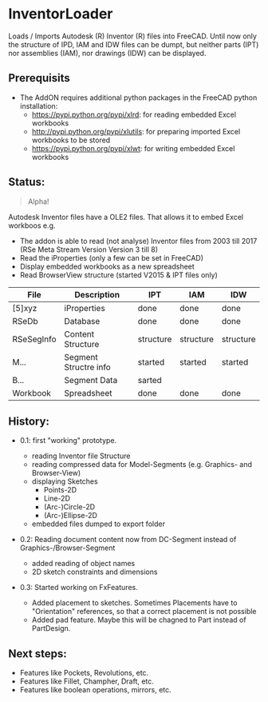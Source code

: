 # InventorLoader
Loads / Imports Autodesk (R) Inventor (R) files into FreeCAD. Until now only the structure of IPD, IAM and IDW files can be dumpt, but neither parts (IPT) nor assemblies (IAM), nor drawings (IDW) can be displayed.

## Prerequisits
- The AddON requires additional python packages in the FreeCAD python installation:
  - https://pypi.python.org/pypi/xlrd: for reading embedded Excel workbooks
  - http://pypi.python.org/pypi/xlutils: for preparing imported Excel workbooks to be stored
  - https://pypi.python.org/pypi/xlwt: for writing embedded Excel workbooks

## Status:
> Alpha!

Autodesk Inventor files have a OLE2 files.
That allows it to embed Excel workboos e.g.

- The addon is able to read (not analyse) Inventor files from 2003 till 2017 (RSe Meta Stream Version Version 3 till 8)
- Read the iProperties (only a few can be set in FreeCAD)
- Display embedded workbooks as a new spreadsheet
- Read BrowserView structure (started V2015 & IPT files only)

| File | Description | IPT | IAM | IDW |
| --- | --- | --- | --- | --- |
| [5]xyz | iProperties | done | done | done |
| RSeDb | Database | done | done | done |
| RSeSegInfo | Content Structure | structure | structure | structure |
| M... | Segment Structre info | started | started | started | started |
| B... | Segment Data | sarted |  |  |
| Workbook | Spreadsheet | done | done | done |

## History:
- 0.1: first "working" prototype.
	- reading Inventor file Structure
	- reading compressed data for Model-Segments (e.g. Graphics- and Browser-View)
	- displaying Sketches
		- Points-2D
		- Line-2D
		- (Arc-)Circle-2D
		- (Arc-)Ellipse-2D
	- embedded files dumped to export folder

- 0.2: Reading document content now from DC-Segment instead of Graphics-/Browser-Segment
	- added reading of object names
	- 2D sketch constraints and dimensions

- 0.3: Started working on FxFeatures.
	- Added placement to sketches. Sometimes Placements have to "Orientation" references, so that a correct placement is not possible
	- Added pad feature. Maybe this will be chagned to Part instead of PartDesign.

## Next steps:
- Features like Pockets, Revolutions, etc.
- Features like Fillet, Champher, Draft, etc.
- Features like boolean operations, mirrors, etc.
